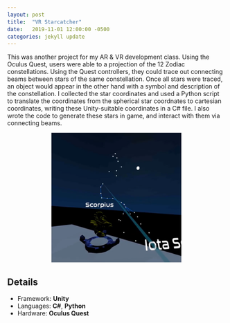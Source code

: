 ```yaml
---
layout: post
title:  "VR Starcatcher"
date:   2019-11-01 12:00:00 -0500
categories: jekyll update
---
```


This was another project for my AR & VR development class. Using the Oculus Quest, users were able to a projection of the 12 Zodiac constellations. Using the Quest controllers, they could trace out connecting beams between stars of the same constellation. Once all stars were traced, an object would appear in the other hand with a symbol and description of the constellation. I collected the star coordinates and used a Python script to translate the coordinates from the spherical star coordnates to cartesian coordinates, writing these Unity-suitable coordinates in a C# file. I also wrote the code to generate these stars in game, and interact with them via connecting beams.

<div style="text-align:center"><a href="https://youtu.be/U1_5_qmGX8k">
    <img
        src="/assets/vr-starcatcher/vr-starcatcher.png"
        alt="VR Starcatcher thumbnail"
        title="VR Starcatcher on YouTube"
        width="300px"/>
</a></div>

## Details

* Framework: **Unity**
* Languages: **C#**, **Python**
* Hardware: **Oculus Quest**
